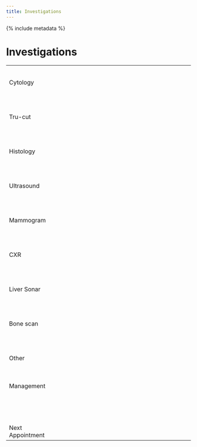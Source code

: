 ```yaml
---
title: Investigations
---
```


{% include metadata %}

# Investigations

<table style="width:100%;" class="wide save-5">
  <tbody>
    <tr>
      <td style="width:25%;">Cytology</td>
      <td style="width:75%;"><p>&#160;</p>
      <p>&#160;</p></td>
    </tr>
    <tr>
      <td>Tru-cut</td>
      <td><p>&#160;</p>
      <p>&#160;</p></td>
    </tr>
    <tr>
      <td>Histology</td>
      <td><p>&#160;</p>
      <p>&#160;</p></td>
    </tr>
    <tr>
      <td>Ultrasound</td>
      <td><p>&#160;</p>
      <p>&#160;</p></td>
    </tr>
    <tr>
      <td>Mammogram</td>
      <td><p>&#160;</p>
      <p>&#160;</p></td>
    </tr>
    <tr>
      <td>CXR</td>
      <td><p>&#160;</p>
      <p>&#160;</p></td>
    </tr>
    <tr>
      <td>Liver Sonar</td>
      <td><p>&#160;</p>
      <p>&#160;</p></td>
    </tr>
    <tr>
      <td>Bone scan</td>
      <td><p>&#160;</p>
      <p>&#160;</p></td>
    </tr>
    <tr>
      <td>Other</td>
      <td><p>&#160;</p>
      <p>&#160;</p></td>
    </tr>
    <tr>
      <td><p>Management</p>
      <p>&#160;</p>
      <p>&#160;</p></td>
      <td>&#160;</td>
    </tr>
    <tr>
      <td>Next Appointment</td>
      <td>&#160;</td>
    </tr>
  </tbody>
</table>